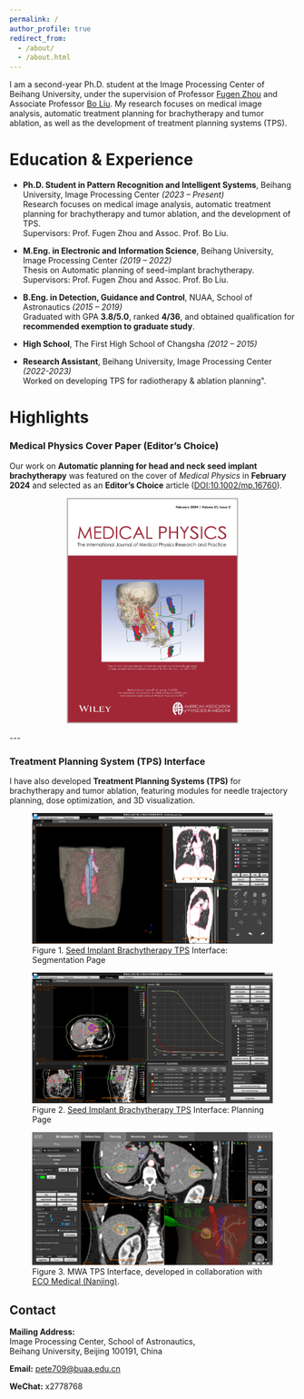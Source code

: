 ```yaml
---
permalink: /
author_profile: true
redirect_from: 
  - /about/
  - /about.html
---
```

I am a second-year Ph.D. student at the Image Processing Center of Beihang University, under the supervision of Professor [Fugen Zhou](http://www.sa.buaa.edu.cn/info/1148/11086.htm) and Associate Professor [Bo Liu](https://shi.buaa.edu.cn/liubo2/zh_CN/index/154719/list/index.htm). My research focuses on medical image analysis, automatic treatment planning for brachytherapy and tumor ablation, as well as the development of treatment planning systems (TPS).

Education & Experience
======

- **Ph.D. Student in Pattern Recognition and Intelligent Systems**, Beihang University, Image Processing Center *(2023 – Present)*  
  Research focuses on medical image analysis, automatic treatment planning for brachytherapy and tumor ablation, and the development of TPS.  
  Supervisors: Prof. Fugen Zhou and Assoc. Prof. Bo Liu.  

- **M.Eng. in Electronic and Information Science**, Beihang University, Image Processing Center *(2019 – 2022)*  
  Thesis on Automatic planning of seed-implant brachytherapy. 
  Supervisors: Prof. Fugen Zhou and Assoc. Prof. Bo Liu.  

- **B.Eng. in Detection, Guidance and Control**, NUAA, School of Astronautics *(2015 – 2019)*  
  Graduated with GPA **3.8/5.0**, ranked **4/36**, and obtained qualification for **recommended exemption to graduate study**.  

- **High School**, The First High School of Changsha *(2012 – 2015)*

- **Research Assistant**, Beihang University, Image Processing Center *(2022-2023)*  
  Worked on developing TPS for radiotherapy & ablation planning".  


Highlights
======

### Medical Physics Cover Paper (Editor’s Choice)

Our work on **Automatic planning for head and neck seed implant brachytherapy** was featured on the cover of *Medical Physics* in **February 2024** and selected as an **Editor’s Choice** article ([DOI:10.1002/mp.16760](https://aapm.onlinelibrary.wiley.com/doi/10.1002/mp.16760)).
<p align="center">
  <img src="/images/medphys_cover.jpg" alt="Medical Physics Cover" style="width:60%;">
</p>
---

### Treatment Planning System (TPS) Interface

I have also developed **Treatment Planning Systems (TPS)** for brachytherapy and tumor ablation, featuring modules for needle trajectory planning, dose optimization, and 3D visualization.

<figure>
  <img src="/images/tps_interface.png" alt="Treatment Planning System Interface1">
  <figcaption>Figure 1. <a href="https://www.bjthkl.com/" target="_blank">Seed Implant Brachytherapy TPS</a> Interface: Segmentation Page</figcaption>
</figure>

<figure>
  <img src="/images/tps_plan.png" alt="Treatment Planning System Interface2">
  <figcaption>Figure 2. <a href="https://www.bjthkl.com/" target="_blank">Seed Implant Brachytherapy TPS</a> Interface: Planning Page</figcaption>
</figure>

<figure>
  <img src="/images/eco_tps.png" alt="MWA TPS Interface">
  <figcaption>
    Figure 3. MWA TPS Interface, developed in collaboration with 
    <a href="https://www.njeco.cn/" target="_blank">ECO Medical (Nanjing)</a>.
  </figcaption>
</figure>


Contact
------
**Mailing Address:**  
Image Processing Center, School of Astronautics,  
Beihang University, Beijing 100191, China  

**Email:** pete709@buaa.edu.cn  

**WeChat:** x2778768
